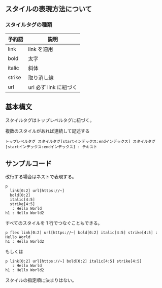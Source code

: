 ## スタイルの表現方法について

### スタイルタグの種類

| 予約語 | 説明                   |
| ------ | ---------------------- |
| link   | link を適用            |
| bold   | 太字                   |
| italic | 斜体                   |
| strike | 取り消し線             |
| url    | url 必ず link に紐づく |

## 基本構文

スタイルタグはトップレベルタグに紐づく。

複数のスタイルがあれば連続して記述する

`トップレベルタグ スタイルタグ[startインデックス:endインデックス] スタイルタグ[startインデックス:endインデックス] : テキスト `

## サンプルコード

改行する場合はネストで表現する。

```zin
p
  link[0:2] url[https://~]
  bold[0:2]
  italic[4:5]
  strike[4:5]
   : Hello World
h1 : Hello World2
```

すべてのスタイルを 1 行でつなぐこともできる。

```zin
p flex link[0:2] url[https://~] bold[0:2] italic[4:5] strike[4:5] : Hello World
h1 : Hello World2
```

もしくは

```zin
p link[0:2] url[https://~] bold[0:2] italic[4:5] strike[4:5]
   : Hello World
h1 : Hello World2
```

スタイルの指定順に決まりはない。
